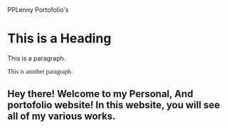 <head>PPLenny Portofolio's</head>

<div class="">
 <h1>This is a Heading</h1>
 <p>This is a paragraph.</p>
 <p><font face="cursive,serif">This is another paragraph.</font>
  <h2>Hey there! Welcome to my Personal, And portofolio website! In this website, you will see all of my various works.</h2>
</div>


